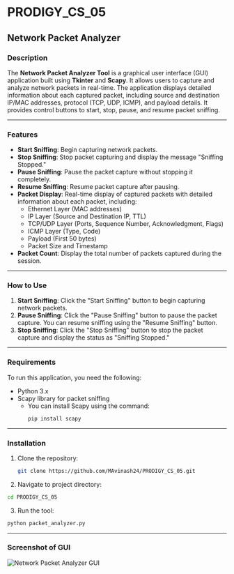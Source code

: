 # PRODIGY_CS_05

## Network Packet Analyzer

### Description

The **Network Packet Analyzer Tool** is a graphical user interface (GUI) application built using **Tkinter** and **Scapy**. It allows users to capture and analyze network packets in real-time. The application displays detailed information about each captured packet, including source and destination IP/MAC addresses, protocol (TCP, UDP, ICMP), and payload details. It provides control buttons to start, stop, pause, and resume packet sniffing.

---

### Features

- **Start Sniffing**: Begin capturing network packets.
- **Stop Sniffing**: Stop packet capturing and display the message "Sniffing Stopped."
- **Pause Sniffing**: Pause the packet capture without stopping it completely.
- **Resume Sniffing**: Resume packet capture after pausing.
- **Packet Display**: Real-time display of captured packets with detailed information about each packet, including:
  - Ethernet Layer (MAC addresses)
  - IP Layer (Source and Destination IP, TTL)
  - TCP/UDP Layer (Ports, Sequence Number, Acknowledgment, Flags)
  - ICMP Layer (Type, Code)
  - Payload (First 50 bytes)
  - Packet Size and Timestamp
- **Packet Count**: Display the total number of packets captured during the session.

---

### How to Use

1. **Start Sniffing**: Click the "Start Sniffing" button to begin capturing network packets.
2. **Pause Sniffing**: Click the "Pause Sniffing" button to pause the packet capture. You can resume sniffing using the "Resume Sniffing" button.
3. **Stop Sniffing**: Click the "Stop Sniffing" button to stop the packet capture and display the status as "Sniffing Stopped."

---

### Requirements

To run this application, you need the following:

- Python 3.x
- Scapy library for packet sniffing
  - You can install Scapy using the command: 
    ```bash
    pip install scapy
    ```   

---

### Installation

1.  Clone the repository:
    ```bash
    git clone https://github.com/MAvinash24/PRODIGY_CS_05.git
    ```
    
2.  Navigate to project directory:
   ```bash
   cd PRODIGY_CS_05
   ```

3.  Run the tool:
   ```bash
   python packet_analyzer.py
   ```

---

### Screenshot of GUI
   
![Network Packet Analyzer GUI](https://github.com/user-attachments/assets/7bdb1ab7-1648-4a38-ab9f-63f71ca04ba1)
